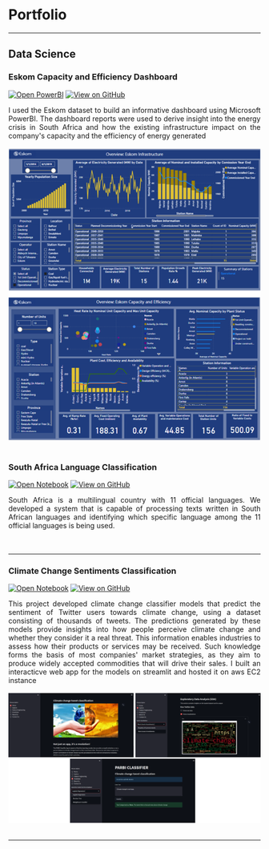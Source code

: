 # Portfolio
---
## Data Science

### Eskom Capacity and Efficiency Dashboard

[![Open PowerBI](https://img.shields.io/badge/PowerBI-Open_PowerBI-yellow?logo=PowerBI)](https://github.com/ItsPietro/Eskom-Capacity-and-Efficiency-Dashboard/blob/main/eskom_dashboard.pbix)
[![View on GitHub](https://img.shields.io/badge/GitHub-View_on_GitHub-blue?logo=GitHub)](https://github.com/ItsPietro/Eskom-Capacity-and-Efficiency-Dashboard/tree/main)

<div style="text-align: justify"> I used the Eskom dataset to build an informative dashboard using Microsoft PowerBI. The dashboard reports were used to derive insight into the energy crisis in South Africa and how the existing infrastructure impact on the company's capacity and the efficiency of energy generated</div>
<br>
<center><img src="images/Dashboard3.png"/></center>
<br>

### South Africa Language Classification

[![Open Notebook](https://img.shields.io/badge/Jupyter-Open_Notebook-blue?logo=Jupyter)](https://github.com/ItsPietro/language-classification-hackathon/blob/main/classification_hackathon_notebook.ipynb)
[![View on GitHub](https://img.shields.io/badge/GitHub-View_on_GitHub-blue?logo=GitHub)](https://github.com/ItsPietro/language-classification-hackathon)

<div style="text-align: justify"> South Africa is a multilingual country with 11 official languages. We developed a system that is capable of processing texts written in South African languages and identifying which specific language among the 11 official languages is being used.</div>
<br>

<br>

---
### Climate Change Sentiments Classification 

[![Open Notebook](https://img.shields.io/badge/Jupyter-Open_Notebook-blue?logo=Jupyter)](https://github.com/ItsPietro/classification-predict-streamlit-template/blob/master/Rumbie_Latest_Team%2018%20notebook(12-12-2022).ipynb)
[![View on GitHub](https://img.shields.io/badge/GitHub-View_on_GitHub-blue?logo=GitHub)](https://github.com/ItsPietro/classification-predict-streamlit-template)

<div style="text-align: justify"> This project developed climate change classifier models that predict the sentiment of Twitter users towards climate change, using a dataset consisting of thousands of tweets. The predictions generated by these models provide insights into how people perceive climate change and whether they consider it a real threat. This information enables industries to assess how their products or services may be received. Such knowledge forms the basis of most companies' market strategies, as they aim to produce widely accepted commodities that will drive their sales. I built an interacticve web app for the models on streamlit and hosted it on aws EC2 instance </div>
<br>
<center><img src="images/classifier_app.png"/></center>
<br>

---

